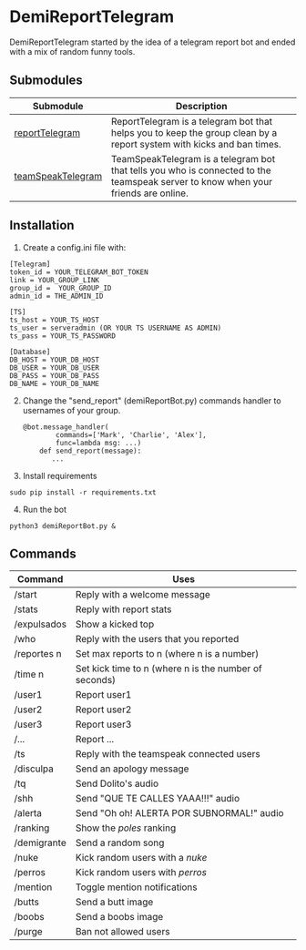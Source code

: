 # DemiReportTelegram
DemiReportTelegram started by the idea of a telegram report bot and ended with a mix of random funny tools.

## Submodules
Submodule | Description
--------- | -----------
[reportTelegram](https://github.com/jossalgon/reportTelegram) | ReportTelegram is a telegram bot that helps you to keep the group clean by a report system with kicks and ban times.
[teamSpeakTelegram](https://github.com/jossalgon/teamSpeakTelegram) | TeamSpeakTelegram is a telegram bot that tells you who is connected to the teamspeak server to know when your friends are online.

## Installation
1. Create a config.ini file with:

  ```
  [Telegram]
  token_id = YOUR_TELEGRAM_BOT_TOKEN
  link = YOUR_GROUP_LINK
  group_id =  YOUR_GROUP_ID
  admin_id = THE_ADMIN_ID
  
  [TS]
  ts_host = YOUR_TS_HOST
  ts_user = serveradmin (OR YOUR TS USERNAME AS ADMIN)
  ts_pass = YOUR_TS_PASSWORD
  
  [Database]
  DB_HOST = YOUR_DB_HOST
  DB_USER = YOUR_DB_USER
  DB_PASS = YOUR_DB_PASS
  DB_NAME = YOUR_DB_NAME
  ```

2. Change the "send_report" (demiReportBot.py) commands handler to usernames of your group.
    ```
    @bot.message_handler(
            commands=['Mark', 'Charlie', 'Alex'],
            func=lambda msg: ...)
        def send_report(message):
           ...
    ```

3. Install requirements
  ```
  sudo pip install -r requirements.txt
  ```

4. Run the bot
  ```
  python3 demiReportBot.py &
  ```

## Commands
Command | Uses
------- | -----
/start | Reply with a welcome message
/stats | Reply with report stats
/expulsados | Show a kicked top
/who | Reply with the users that you reported
/reportes n | Set max reports to n (where n is a number)
/time n | Set kick time to n (where n is the number of seconds)
/user1 | Report user1
/user2 | Report user2
/user3 | Report user3
/...   | Report ...
/ts | Reply with the teamspeak connected users
/disculpa | Send an apology message
/tq | Send Dolito's audio
/shh | Send "QUE TE CALLES YAAA!!!" audio
/alerta | Send "Oh oh! ALERTA POR SUBNORMAL!" audio
/ranking | Show the _poles_ ranking
/demigrante | Send a random song
/nuke | Kick random users with a _nuke_
/perros | Kick random users with _perros_
/mention | Toggle mention notifications
/butts | Send a butt image
/boobs | Send a boobs image
/purge | Ban not allowed users

